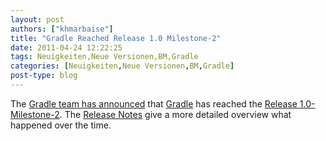 ```yaml
---
layout: post
authors: ["khmarbaise"]
title: "Gradle Reached Release 1.0 Milestone-2"
date: 2011-04-24 12:22:25
tags: Neuigkeiten,Neue Versionen,BM,Gradle
categories: [Neuigkeiten,Neue Versionen,BM,Gradle]
post-type: blog
---
```

The <a href="http://wiki.gradle.org/display/GRADLE/2011/04/09/Gradle+1.0-milestone-2+released">Gradle team has announced</a> that <a href="http://www.gradle.org">Gradle</a> has reached the <a href="http://gradle.org/downloads.html">Release 1.0-Milestone-2</a>. The <a href="http://wiki.gradle.org/display/GRADLE/Gradle+1.0-milestone-2+Release+Notes">Release Notes</a> give a more detailed overview what happened over the time.
